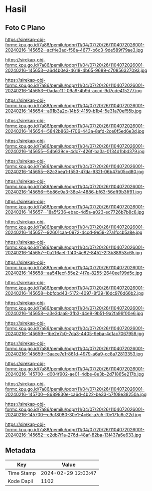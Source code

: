 # Hasil

## Foto C Plano

https://sirekap-obj-formc.kpu.go.id/7a86/pemilu/pdpr/11/04/07/20/26/1104072026001-20240216-145652--acf4e3ad-f56a-4677-b6c3-9de589f79ae3.jpg

https://sirekap-obj-formc.kpu.go.id/7a86/pemilu/pdpr/11/04/07/20/26/1104072026001-20240216-145653--a6d4b0e3-4618-4b65-9689-c70856327093.jpg

https://sirekap-obj-formc.kpu.go.id/7a86/pemilu/pdpr/11/04/07/20/26/1104072026001-20240216-145653--0adac11f-09a9-4b9d-accd-9d7cde415277.jpg

https://sirekap-obj-formc.kpu.go.id/7a86/pemilu/pdpr/11/04/07/20/26/1104072026001-20240216-145654--a91b3a2c-14b5-4159-b1b4-5e31a70ef55b.jpg

https://sirekap-obj-formc.kpu.go.id/7a86/pemilu/pdpr/11/04/07/20/26/1104072026001-20240216-145654--5842b863-f706-443a-8afd-2ce0f5ed6e3d.jpg

https://sirekap-obj-formc.kpu.go.id/7a86/pemilu/pdpr/11/04/07/20/26/1104072026001-20240216-145655--54b639ce-4dc7-426f-ba3a-0134d1bbd379.jpg

https://sirekap-obj-formc.kpu.go.id/7a86/pemilu/pdpr/11/04/07/20/26/1104072026001-20240216-145655--82c3bea1-f553-47da-932f-06b47b05cd80.jpg

https://sirekap-obj-formc.kpu.go.id/7a86/pemilu/pdpr/11/04/07/20/26/1104072026001-20240216-145656--5b86c9a3-38e4-4886-bf63-56dff9b3ff91.jpg

https://sirekap-obj-formc.kpu.go.id/7a86/pemilu/pdpr/11/04/07/20/26/1104072026001-20240216-145657--18a5f236-ebac-4d5a-a023-ec7726b7b8c8.jpg

https://sirekap-obj-formc.kpu.go.id/7a86/pemilu/pdpr/11/04/07/20/26/1104072026001-20240216-145657--92601caa-0972-4ccd-9e59-27a1fccb5a8e.jpg

https://sirekap-obj-formc.kpu.go.id/7a86/pemilu/pdpr/11/04/07/20/26/1104072026001-20240216-145657--0a2f6aef-1f40-4e82-8452-2f3b88953c65.jpg

https://sirekap-obj-formc.kpu.go.id/7a86/pemilu/pdpr/11/04/07/20/26/1104072026001-20240216-145658--aa541ecf-55e2-4f7e-8255-2640ee199d5c.jpg

https://sirekap-obj-formc.kpu.go.id/7a86/pemilu/pdpr/11/04/07/20/26/1104072026001-20240216-145658--bbfcbd43-5172-4097-8f39-16dc976d66b2.jpg

https://sirekap-obj-formc.kpu.go.id/7a86/pemilu/pdpr/11/04/07/20/26/1104072026001-20240216-145658--a3e3daa8-3fb3-44e9-9b51-9a2fa96f00e6.jpg

https://sirekap-obj-formc.kpu.go.id/7a86/pemilu/pdpr/11/04/07/20/26/1104072026001-20240216-145659--1be2e7c0-7da3-4405-9eba-4c1ac7067959.jpg

https://sirekap-obj-formc.kpu.go.id/7a86/pemilu/pdpr/11/04/07/20/26/1104072026001-20240216-145659--3aace7e1-861d-4979-a6a9-cc8a72813353.jpg

https://sirekap-obj-formc.kpu.go.id/7a86/pemilu/pdpr/11/04/07/20/26/1104072026001-20240216-145700--d004f902-ae01-4dbe-8e3b-2d71865e217b.jpg

https://sirekap-obj-formc.kpu.go.id/7a86/pemilu/pdpr/11/04/07/20/26/1104072026001-20240216-145700--8689830e-ca6d-4b22-be33-b7f08e38250a.jpg

https://sirekap-obj-formc.kpu.go.id/7a86/pemilu/pdpr/11/04/07/20/26/1104072026001-20240216-145700--c9c18080-30e1-4c6d-a7c5-f0e171c6c22d.jpg

https://sirekap-obj-formc.kpu.go.id/7a86/pemilu/pdpr/11/04/07/20/26/1104072026001-20240216-145652--c2db7f1a-276d-48af-82ba-13f437a6e633.jpg


## Metadata

| Key        | Value               |
| ---------- | ------------------- |
| Time Stamp | 2024-02-29 12:03:47 |
| Kode Dapil | 1102                |



